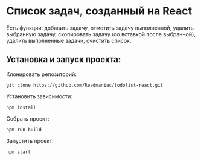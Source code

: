 # Список задач, созданный на React

Есть функции:
добавить задачу,
отметить задачу выполненной,
удалить выбранную задачу,
скопировать задачу (со вставкой после выбранной),
удалить выполненные задачи,
очистить список.

## Установка и запуск проекта:

Клонировать репозиторий:

    git clone https://github.com/Readmaniac/todolist-react.git

Установить зависимости:

    npm install

Собрать проект:

    npm run build

Запустить проект:

    npm start
